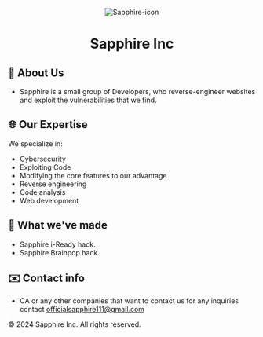 <p align="center">
    <img alt="Sapphire-icon" src="https://github.com/Sapphire-Inc/.github/assets/152449510/4615bc39-4eeb-4f59-8740-20cdde459eff"
">
</p>
<h1 align="center">Sapphire Inc</h1>

<p align="center">

## 🚀 About Us
- Sapphire is a small group of Developers, who reverse-engineer websites and exploit the vulnerabilities that we find.

## 🌐 Our Expertise
We specialize in:

- Cybersecurity
- Exploiting Code
- Modifying the core features to our advantage
- Reverse engineering
- Code analysis
- Web development

## 🚧 What we've made
- Sapphire i-Ready hack.
- Sapphire Brainpop hack.

## ✉️ Contact info
- CA or any other companies that want to contact us for any inquiries contact officialsapphire111@gmail.com

© 2024 Sapphire Inc. All rights reserved.

